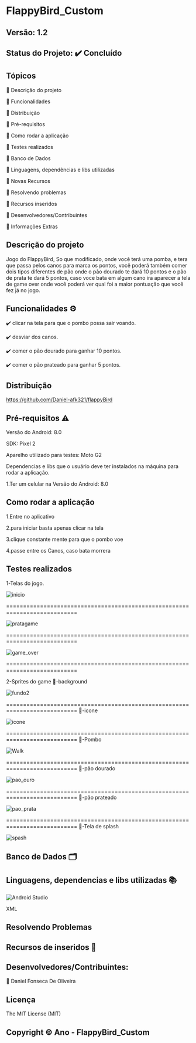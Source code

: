 # FlappyBird_Custom
## Versão: 1.2
## Status do Projeto: ✔️ Concluído 

## Tópicos
🔹 Descrição do projeto 

🔹 Funcionalidades

🔹 Distribuição

🔹 Pré-requisitos

🔹 Como rodar a aplicação

🔹 Testes realizados

🔹 Banco de Dados

🔹 Linguagens, dependências e libs utilizadas

🔹 Novas Recursos

🔹 Resolvendo problemas

🔹 Recursos inseridos 

🔹 Desenvolvedores/Contribuintes

🔹 Informações Extras

## Descrição do projeto

Jogo do FlappyBird, So que modificado, onde você terá uma pomba, e tera que passa pelos canos para marca os pontos, você poderá também comer dois tipos diferentes de pão onde o pão dourado te dará 10 pontos e o pão de prata te dará 5 pontos, caso voce bata em algum cano ira aparecer a tela de game over onde você poderá ver qual foi a maior pontuação que você fez já no jogo.

## Funcionalidades ⚙️

✔️ clicar na tela para que o pombo possa sair voando.

✔️ desviar dos canos.

✔️ comer o pão dourado para ganhar 10 pontos.

✔️ comer o pão prateado para ganhar 5 pontos.

## Distribuição

https://github.com/Daniel-afk321/flappyBird

## Pré-requisitos ⚠️ 
Versão do Android: 8.0 

SDK: Pixel 2

Aparelho utilizado para testes: Moto G2

Dependencias e libs que o usuário deve ter instalados na máquina para rodar a aplicação.

1.Ter um celular na Versão do Android: 8.0 

## Como rodar a aplicação 

1.Entre no aplicativo 


2.para iniciar basta apenas clicar na tela


3.clique constante mente para que o pombo voe


4.passe entre os Canos, caso bata morrera


## Testes realizados

1-Telas do jogo.

![inicio](https://user-images.githubusercontent.com/83432335/236299877-ea257edc-5a65-46ad-8ed4-8ed06ee66d90.png)



===========================================================================

![pratagame](https://user-images.githubusercontent.com/83432335/236299938-dfd52cb3-a29f-422a-955a-ebd7895fa4a8.png)

===========================================================================

![game_over](https://user-images.githubusercontent.com/83432335/235333505-44bc8449-c589-4246-935c-1ec4bbc5cb36.png)

===========================================================================

2-Sprites do game
🔹-background

![fundo2](https://user-images.githubusercontent.com/83432335/235333854-059f8f30-f121-4876-9cc8-affd84693c5b.png)

===========================================================================
🔹-icone

![icone](https://user-images.githubusercontent.com/83432335/235333893-610aff91-ab61-4df0-b8a8-ce3b21ea0180.png)

===========================================================================
🔹-Pombo

![Walk](https://user-images.githubusercontent.com/83432335/235333916-12a165bc-e439-45f0-8193-2d5060493b6e.png)

===========================================================================
🔹-pão dourado

![pao_ouro](https://user-images.githubusercontent.com/83432335/235333928-2ce70f0a-3ae6-4c3c-b185-cbbb8c99bce7.png)

===========================================================================
🔹-pão prateado

![pao_prata](https://user-images.githubusercontent.com/83432335/235333934-d1bc00d6-de5d-4460-9b2e-2cbbd6a2fa54.png)

===========================================================================
🔹-Tela de splash

![spash](https://user-images.githubusercontent.com/83432335/235333955-aff817f7-f4d3-4325-af1b-b0a1887f0b34.png)

## Banco de Dados 🗂️

## Linguagens, dependencias e libs utilizadas 📚
![Android Studio](https://img.shields.io/badge/Android-3DDC84?style=for-the-badge&logo=android&logoColor=white)

XML

## Resolvendo Problemas 

## Recursos de inseridos 🧰

## Desenvolvedores/Contribuintes:

🔹 Daniel Fonseca De Oliveira

## Licença
The MIT License (MIT)

## Copyright ©️ Ano - FlappyBird_Custom
